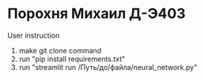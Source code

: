 # Порохня Михаил Д-Э403

User instruction
1. make git clone command
2. run "pip install requirements.txt"
3. run "streamlit run /Путь/до/файла/neural_network.py"
